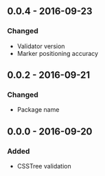 ## 0.0.4 - 2016-09-23

### Changed

- Validator version
- Marker positioning accuracy

## 0.0.2 - 2016-09-21

### Changed

- Package name

## 0.0.0 - 2016-09-20

### Added

- CSSTree validation